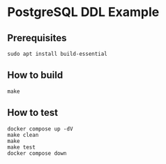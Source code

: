 # PostgreSQL DDL Example

## Prerequisites

```shell
sudo apt install build-essential
```

## How to build

```
make
```

## How to test

```
docker compose up -dV
make clean
make
make test
docker compose down
```
